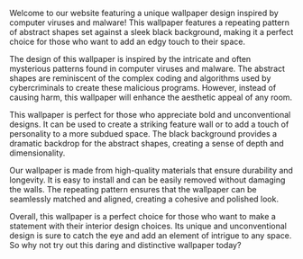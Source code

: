 <!--
Write me content for website with wallpaper "A wallpaper with a repeating pattern of abstract shapes inspired by computer viruses and malware, set against a black background."
-->

<!--font:Montserrat-->

Welcome to our website featuring a unique wallpaper design inspired by computer viruses and malware! This wallpaper features a repeating pattern of abstract shapes set against a sleek black background, making it a perfect choice for those who want to add an edgy touch to their space.

The design of this wallpaper is inspired by the intricate and often mysterious patterns found in computer viruses and malware. The abstract shapes are reminiscent of the complex coding and algorithms used by cybercriminals to create these malicious programs. However, instead of causing harm, this wallpaper will enhance the aesthetic appeal of any room.

This wallpaper is perfect for those who appreciate bold and unconventional designs. It can be used to create a striking feature wall or to add a touch of personality to a more subdued space. The black background provides a dramatic backdrop for the abstract shapes, creating a sense of depth and dimensionality.

Our wallpaper is made from high-quality materials that ensure durability and longevity. It is easy to install and can be easily removed without damaging the walls. The repeating pattern ensures that the wallpaper can be seamlessly matched and aligned, creating a cohesive and polished look.

Overall, this wallpaper is a perfect choice for those who want to make a statement with their interior design choices. Its unique and unconventional design is sure to catch the eye and add an element of intrigue to any space. So why not try out this daring and distinctive wallpaper today?
